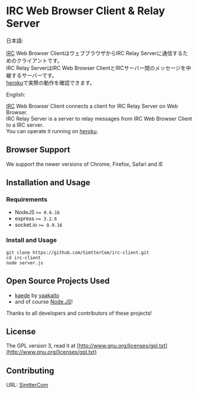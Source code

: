 # IRC Web Browser Client &amp; Relay Server

日本語:

  [IRC](http://ja.wikipedia.org/wiki/Internet_Relay_Chat) Web Browser ClientはウェブブラウザからIRC Relay Serverに通信するためのクライアントです。  
  IRC Relay ServerはIRC Web Browser ClientとIRCサーバー間のメッセージを中継するサーバーです。  
  [heroku](http://irc-client.herokuapp.com/)で実際の動作を確認できます。

English:

  [IRC](http://www.irc.org/) Web Browser Client connects a client for IRC Relay Server on Web Browser.  
  IRC Relay Server is a server to relay messages from IRC Web Browser Client to a IRC server.   
  You can operate it running on [heroku](http://irc-client.herokuapp.com/).

## Browser Support

We support the newer versions of Chrome, Firefox, Safari and IE

## Installation and Usage

### Requirements

  * NodeJS `>= 0.6.16`
  * express `>= 3.2.6`
  * socket.io `>= 0.9.16`

### Install and Usage

    git clone https://github.com/SimtterCom/irc-client.git
    cd irc-client
    node server.js

## Open Source Projects Used

  * [kaede](https://github.com/yaakaito/kaede) by [yaakaito]
  * and of course [Node.JS]!

Thanks to all developers and contributors of these projects!

[yaakaito]: http://yaakaito.hatenablog.com/
[Node.JS]: http://nodejs.org/

## License

The GPL version 3, read it at [http://www.gnu.org/licenses/gpl.txt](http://www.gnu.org/licenses/gpl.txt)

## Contributing

URL: [SimtterCom](http://blog.simtter.com/)
